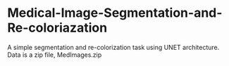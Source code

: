 # Medical-Image-Segmentation-and-Re-coloriazation
A simple segmentation and re-colorization task using UNET architecture.
Data is a zip file, MedImages.zip
